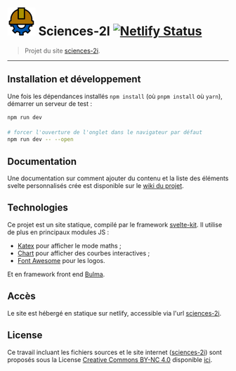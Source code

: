 # ![alt text](https://raw.githubusercontent.com/Xharos/sciences2i/master/static/favicon_64x64.png) Sciences-2I [![Netlify Status](https://api.netlify.com/api/v1/badges/b5a25191-59e8-480a-9525-d4c78ab20a21/deploy-status)](https://app.netlify.com/sites/sciences-2i/deploys)

> Projet du site [sciences-2i](https://sciences-2i.fr).

---

## Installation et développement

Une fois les dépendances installés `npm install` (où `pnpm install` où `yarn`), démarrer un serveur de test :

```bash
npm run dev

# forcer l'ouverture de l'onglet dans le navigateur par défaut
npm run dev -- --open
```

## Documentation

Une documentation sur comment ajouter du contenu et la liste des éléments svelte personnalisés crée est disponible sur le [wiki du projet](https://github.com/Xharos/sciences2i/wiki/Accueil).

## Technologies

Ce projet est un site statique, compilé par le framework [svelte-kit](https://svelte.dev/).
Il utilise de plus en principaux modules JS :
- [Katex](https://katex.org/) pour afficher le mode maths ;
- [Chart](https://www.chartjs.org/) pour afficher des courbes interactives ;
- [Font Awesome](https://fontawesome.com/) pour les logos.

Et en framework front end [Bulma](https://github.com/jgthms/bulma).

## Accès

Le site est hébergé en statique sur netlify, accessible via l'url [sciences-2i](https://sciences-2i.fr).

## License

Ce travail incluant les fichiers sources et le site internet ([sciences-2i](https://sciences-2i.fr)) sont proposés sous la License [Creative Commons BY-NC 4.0](https://creativecommons.org/licenses/by-nc/4.0/) disponible [ici](https://github.com/Xharos/sciences2i/blob/master/LICENSE.md).